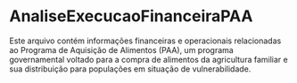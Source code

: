 # AnaliseExecucaoFinanceiraPAA
Este arquivo contém informações financeiras e operacionais relacionadas ao Programa de Aquisição de Alimentos (PAA), um programa governamental voltado para a compra de alimentos da agricultura familiar e sua distribuição para populações em situação de vulnerabilidade.
